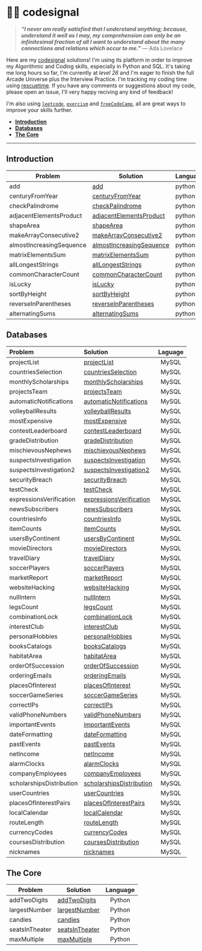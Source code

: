 # 👨‍💻 codesignal

> **_“I never am really satisfied that I understand anything; because, understand it well as I may, my comprehension can only be an infinitesimal fraction of all I want to understand about the many connections and relations which occur to me.”_**
> — Ada Lovelace

Here are my [codesignal](https://app.codesignal.com/profile/ofou) solutions! I'm using its platform in order to improve my Algorithmic and Coding skills, especially in Python and SQL. It's taking me long hours so far, I'm currently at _level 26_ and I'm eager to finish the full Arcade Universe plus the Interview Practice. I'm tracking my coding time using [rescuetime](https://www.rescuetime.com/rp/ofou). If you have any comments or suggestions about my code, please open an issue, I'll very happy reciving any kind of feedback!

I'm also using [`leetcode`](https://github.com/ofou/leetcode), [`exercism`](https://github.com/ofou/exercism) and [`freeCodeCamp`](https://www.freecodecamp.org/ofou), all are great ways to improve your skills further.

<!-- @import "[TOC]" {cmd="toc" depthFrom=2 depthTo=6 orderedList=false} -->

<!-- code_chunk_output -->

- [**Introduction**](#introduction)
- [**Databases**](#databases)
- [**The Core**](#the-core)

<!-- /code_chunk_output -->

---

## **Introduction**

| Problem                  | Solution                   | Language |
|--------------------------|----------------------------|----------|
| add                      | [add]                      | python3  |
| centuryFromYear          | [centuryFromYear]          | python3  |
| checkPalindrome          | [checkPalindrome]          | python3  |
| adjacentElementsProduct  | [adjacentElementsProduct]  | python3  |
| shapeArea                | [shapeArea]                | python3  |
| makeArrayConsecutive2    | [makeArrayConsecutive2]    | python3  |
| almostIncreasingSequence | [almostIncreasingSequence] | python3  |
| matrixElementsSum        | [matrixElementsSum]        | python3  |
| allLongestStrings        | [allLongestStrings]        | python3  |
| commonCharacterCount     | [commonCharacterCount]     | python3  |
| isLucky                  | [isLucky]                  | python3  |
| sortByHeight             | [sortByHeight]             | python3  |
| reverseInParentheses     | [reverseInParentheses]     | python3  |
| alternatingSums          | [alternatingSums]          | python3  |

[add]: /arcade/intro/level-1/add.py
[centuryFromYear]: /arcade/intro/level-1/centuryFromYear.py
[checkPalindrome]: /arcade/intro/level-1/checkPalindrome.py
[adjacentElementsProduct]: /arcade/intro/level-2/adjacentElementsProduct.py
[shapeArea]: /arcade/intro/level-2/shapeArea.py
[makeArrayConsecutive2]: /arcade/intro/level-2/makeArrayConsecutive2.py
[almostIncreasingSequence]: /arcade/intro/level-2/almostIncreasingSequence.py
[matrixElementsSum]: /arcade/intro/level-2/matrixElementsSum.py
[allLongestStrings]: /arcade/intro/level-3/allLongestStrings.py
[commonCharacterCount]: /arcade/intro/level-3/commonCharacterCount.py
[isLucky]: /arcade/intro/level-3/isLucky.py
[sortByHeight]: /arcade/intro/level-3/sortByHeight.py
[reverseInParentheses]: /arcade/intro/level-3/reverseInParentheses.py
[alternatingSums]: /arcade/intro/level-4/alternatingSums.py

## **Databases**

| Problem                  | Solution                   | Laguage |
|:-------------------------|:---------------------------|:-------:|
| projectList              | [projectList]              |  MySQL  |
| countriesSelection       | [countriesSelection]       |  MySQL  |
| monthlyScholarships      | [monthlyScholarships]      |  MySQL  |
| projectsTeam             | [projectsTeam]             |  MySQL  |
| automaticNotifications   | [automaticNotifications]   |  MySQL  |
| volleyballResults        | [volleyballResults]        |  MySQL  |
| mostExpensive            | [mostExpensive]            |  MySQL  |
| contestLeaderboard       | [contestLeaderboard]       |  MySQL  |
| gradeDistribution        | [gradeDistribution]        |  MySQL  |
| mischievousNephews       | [mischievousNephews]       |  MySQL  |
| suspectsInvestigation    | [suspectsInvestigation]    |  MySQL  |
| suspectsInvestigation2   | [suspectsInvestigation2]   |  MySQL  |
| securityBreach           | [securityBreach]           |  MySQL  |
| testCheck                | [testCheck]                |  MySQL  |
| expressionsVerification  | [expressionsVerification]  |  MySQL  |
| newsSubscribers          | [newsSubscribers]          |  MySQL  |
| countriesInfo            | [countriesInfo]            |  MySQL  |
| itemCounts               | [itemCounts]               |  MySQL  |
| usersByContinent         | [usersByContinent]         |  MySQL  |
| movieDirectors           | [movieDirectors]           |  MySQL  |
| travelDiary              | [travelDiary]              |  MySQL  |
| soccerPlayers            | [soccerPlayers]            |  MySQL  |
| marketReport             | [marketReport]             |  MySQL  |
| websiteHacking           | [websiteHacking]           |  MySQL  |
| nullIntern               | [nullIntern]               |  MySQL  |
| legsCount                | [legsCount]                |  MySQL  |
| combinationLock          | [combinationLock]          |  MySQL  |
| interestClub             | [interestClub]             |  MySQL  |
| personalHobbies          | [personalHobbies]          |  MySQL  |
| booksCatalogs            | [booksCatalogs]            |  MySQL  |
| habitatArea              | [habitatArea]              |  MySQL  |
| orderOfSuccession        | [orderOfSuccession]        |  MySQL  |
| orderingEmails           | [orderingEmails]           |  MySQL  |
| placesOfInterest         | [placesOfInterest]         |  MySQL  |
| soccerGameSeries         | [soccerGameSeries]         |  MySQL  |
| correctIPs               | [correctIPs]               |  MySQL  |
| validPhoneNumbers        | [validPhoneNumbers]        |  MySQL  |
| importantEvents          | [importantEvents]          |  MySQL  |
| dateFormatting           | [dateFormatting]           |  MySQL  |
| pastEvents               | [pastEvents]               |  MySQL  |
| netIncome                | [netIncome]                |  MySQL  |
| alarmClocks              | [alarmClocks]              |  MySQL  |
| companyEmployees         | [companyEmployees]         |  MySQL  |
| scholarshipsDistribution | [scholarshipsDistribution] |  MySQL  |
| userCountries            | [userCountries]            |  MySQL  |
| placesOfInterestPairs    | [placesOfInterestPairs]    |  MySQL  |
| localCalendar            | [localCalendar]            |  MySQL  |
| routeLength              | [routeLength]              |  MySQL  |
| currencyCodes            | [currencyCodes]            |  MySQL  |
| coursesDistribution      | [coursesDistribution]      |  MySQL  |
| nicknames                | [nicknames]                |  MySQL  |

[projectList]: /arcade/db/welcome-to-the-table/projectList.sql
[countriesSelection]: /arcade/db/welcome-to-the-table/countriesSelection.sql
[monthlyScholarships]: /arcade/db/welcome-to-the-table/monthlyScholarships.sql
[projectsTeam]: /arcade/db/welcome-to-the-table/projectsTeam.sql
[automaticNotifications]: /arcade/db/welcome-to-the-table/automaticNotifications.sql
[volleyballResults]: /arcade/db/always-leave-table-in-order/volleyballResults.sql
[mostExpensive]: /arcade/db/always-leave-table-in-order/mostExpensive.sql
[contestLeaderboard]: /arcade/db/always-leave-table-in-order/contestLeaderboard.sql
[gradeDistribution]: /arcade/db/always-leave-table-in-order/gradeDistribution.sql
[mischievousNephews]: /arcade/db/always-leave-table-in-order/mischievousNephews.sql
[suspectsInvestigation]: /arcade/db/would-you-like-the-second-meal/suspectsInvestigation.sql
[suspectsInvestigation2]: /arcade/db/would-you-like-the-second-meal/suspectsInvestigation2.sql
[securityBreach]: /arcade/db/would-you-like-the-second-meal/securityBreach.sql
[testCheck]: /arcade/db/would-you-like-the-second-meal/testCheck.sql
[expressionsVerification]: /arcade/db/would-you-like-the-second-meal/expressionsVerification.sql
[newsSubscribers]: /arcade/db/would-you-like-the-second-meal/newsSubscribers.sql
[countriesInfo]: /arcade/db/group-dishes-by-type/countriesInfo.sql
[itemCounts]: /arcade/db/group-dishes-by-type/itemCounts.sql
[usersByContinent]: /arcade/db/group-dishes-by-type/usersByContinent.sql
[movieDirectors]: /arcade/db/group-dishes-by-type/movieDirectors.sql
[travelDiary]: /arcade/db/group-dishes-by-type/travelDiary.sql
[soccerPlayers]: /arcade/db/group-dishes-by-type/soccerPlayers.sql
[marketReport]: /arcade/db/group-dishes-by-type/marketReport.sql
[websiteHacking]: /arcade/db/time-for-tricks/websiteHacking.sql
[nullIntern]: /arcade/db/time-for-tricks/nullIntern.sql
[legsCount]: /arcade/db/time-for-tricks/legsCount.sql
[combinationLock]: /arcade/db/time-for-tricks/combinationLock.sql
[interestClub]: /arcade/db/specialties/interestClub.sql
[personalHobbies]: /arcade/db/specialties/personalHobbies.sql
[booksCatalogs]: /arcade/db/specialties/booksCatalogs.sql
[habitatArea]: /arcade/db/specialties/habitatArea.sql
[orderOfSuccession]: /arcade/db/when-was-it-the-case/orderOfSuccession.sql
[orderingEmails]: /arcade/db/when-was-it-the-case/orderingEmails.sql
[placesOfInterest]: /arcade/db/when-was-it-the-case/placesOfInterest.sql
[soccerGameSeries]: /arcade/db/when-was-it-the-case/soccerGameSeries.sql
[correctIPs]: /arcade/db/regular-paradise/correctIPs.sql
[validPhoneNumbers]: /arcade/db/regular-paradise/validPhoneNumbers.sql
[importantEvents]: /arcade/db/time-river-revisited/importantEvents.sql
[dateFormatting]: /arcade/db/time-river-revisited/dateFormatting.sql
[pastEvents]: /arcade/db/time-river-revisited/pastEvents.sql
[netIncome]: /arcade/db/time-river-revisited/netIncome.sql
[alarmClocks]: /arcade/db/time-river-revisited/alarmClocks.sql
[companyEmployees]: /arcade/db/join-us-at-the-table/companyEmployees.sql
[scholarshipsDistribution]: /arcade/db/join-us-at-the-table/scholarshipsDistribution.sql
[userCountries]: /arcade/db/join-us-at-the-table/userCountries.sql
[placesOfInterestPairs]: /arcade/db/join-us-at-the-table/placesOfInterestPairs.sql
[localCalendar]: /arcade/db/join-us-at-the-table/localCalendar.sql
[routeLength]: /arcade/db/join-us-at-the-table/routeLength.sql
[currencyCodes]: /arcade/db/table-metamorphoses/currencyCodes.sql
[coursesDistribution]: /arcade/db/table-metamorphoses/coursesDistribution.sql
[nicknames]: /arcade/db/table-metamorphoses/nicknames.sql

## **The Core**

| Problem        | Solution         | Language |
|----------------|------------------|:--------:|
| addTwoDigits   | [addTwoDigits]   |  Python  |
| largestNumber  | [largestNumber]  |  Python  |
| candies        | [candies]        |  Python  |
| seatsInTheater | [seatsInTheater] |  Python  |
| maxMultiple    | [maxMultiple]    |  Python  |

[addTwoDigits]: arcade/python-arcade/intro-gates/addTwoDigits.py
[largestNumber]: arcade/python-arcade/intro-gates/largestNumber.py
[candies]: arcade/python-arcade/intro-gates/candies.py
[seatsInTheater]: arcade/python-arcade/intro-gates/seatsInTheater.py
[maxMultiple]: arcade/python-arcade/intro-gates/maxMultiple.py
